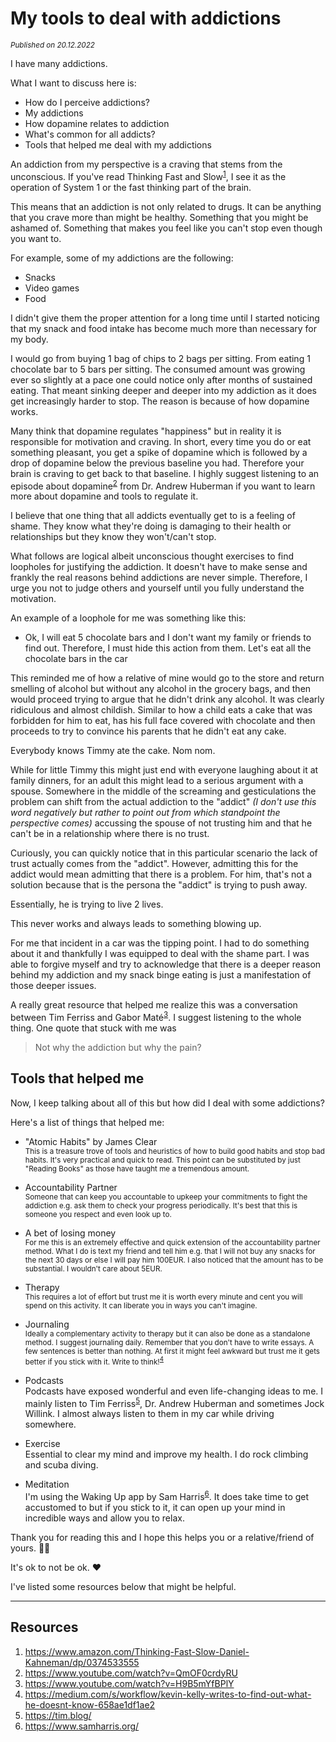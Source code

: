 # My tools to deal with addictions
<small><em>Published on 20.12.2022</em></small>

I have many addictions.

What I want to discuss here is:
- How do I perceive addictions?
- My addictions
- How dopamine relates to addiction
- What's common for all addicts?
- Tools that helped me deal with my addictions

An addiction from my perspective is a craving that stems from the unconscious. If you've read Thinking Fast and Slow<sup>[1](https://www.amazon.com/Thinking-Fast-Slow-Daniel-Kahneman/dp/0374533555)</sup>, I see it as the operation of System 1 or the fast thinking part of the brain.

This means that an addiction is not only related to drugs. It can be anything that you crave more than might be healthy. Something that you might be ashamed of. Something that makes you feel like you can't stop even though you want to.

For example, some of my addictions are the following:
- Snacks
- Video games
- Food

I didn't give them the proper attention for a long time until I started noticing that my snack and food intake has become much more than necessary for my body.

I would go from buying 1 bag of chips to 2 bags per sitting. From eating 1 chocolate bar to 5 bars per sitting. The consumed amount was growing ever so slightly at a pace one could notice only after months of sustained eating. That meant sinking deeper and deeper into my addiction as it does get increasingly harder to stop. The reason is because of how dopamine works.

Many think that dopamine regulates "happiness" but in reality it is responsible for motivation and craving. In short, every time you do or eat something pleasant, you get a spike of dopamine which is followed by a drop of dopamine below the previous baseline you had. Therefore your brain is craving to get back to that baseline. I highly suggest listening to an episode about dopamine<sup>[2](https://www.youtube.com/watch?v=QmOF0crdyRU)</sup> from Dr. Andrew Huberman if you want to learn more about dopamine and tools to regulate it.

I believe that one thing that all addicts eventually get to is a feeling of shame. They know what they're doing is damaging to their health or relationships but they know they won't/can't stop.

What follows are logical albeit unconscious thought exercises to find loopholes for justifying the addiction. It doesn't have to make sense and frankly the real reasons behind addictions are never simple. Therefore, I urge you not to judge others and yourself until you fully understand the motivation.

An example of a loophole for me was something like this:

- Ok, I will eat 5 chocolate bars and I don't want my family or friends to find out. Therefore, I must hide this action from them. Let's eat all the chocolate bars in the car

This reminded me of how a relative of mine would go to the store and return smelling of alcohol but without any alcohol in the grocery bags, and then would proceed trying to argue that he didn't drink any alcohol. It was clearly ridiculous and almost childish. Similar to how a child eats a cake that was forbidden for him to eat, has his full face covered with chocolate and then proceeds to try to convince his parents that he didn't eat any cake.

Everybody knows Timmy ate the cake. Nom nom.

While for little Timmy this might just end with everyone laughing about it at family dinners, for an adult this might lead to a serious argument with a spouse. Somewhere in the middle of the screaming and gesticulations the problem can shift from the actual addiction to the "addict" _(I don't use this word negatively but rather to point out from which standpoint the perspective comes)_ accussing the spouse of not trusting him and that he can't be in a relationship where there is no trust.

Curiously, you can quickly notice that in this particular scenario the lack of trust actually comes from the "addict". However, admitting this for the addict would mean admitting that there is a problem. For him, that's not a solution because that is the persona the "addict" is trying to push away.

Essentially, he is trying to live 2 lives.

This never works and always leads to something blowing up.

For me that incident in a car was the tipping point. I had to do something about it and thankfully I was equipped to deal with the shame part. I was able to forgive myself and try to acknowledge that there is a deeper reason behind my addiction and my snack binge eating is just a manifestation of those deeper issues.

A really great resource that helped me realize this was a conversation between Tim Ferriss and Gabor Maté<sup>[3](https://www.youtube.com/watch?v=H9B5mYfBPlY)</sup>. I suggest listening to the whole thing. One quote that stuck with me was

> Not why the addiction but why the pain?

## Tools that helped me
Now, I keep talking about all of this but how did I deal with some addictions?

Here's a list of things that helped me:
- "Atomic Habits" by James Clear<br/>
<small>This is a treasure trove of tools and heuristics of how to build good habits and stop bad habits. It's very practical and quick to read. This point can be substituted by just "Reading Books" as those have taught me a tremendous amount.</small>

- Accountability Partner<br/>
<small>Someone that can keep you accountable to upkeep your commitments to fight the addiction e.g. ask them to check your progress periodically. It's best that this is someone you respect and even look up to.</small>

- A bet of losing money<br/>
<small>For me this is an extremely effective and quick extension of the accountability partner method. What I do is text my friend and tell him e.g. that I will not buy any snacks for the next 30 days or else I will pay him 100EUR. I also noticed that the amount has to be substantial. I wouldn't care about 5EUR.</small>

- Therapy<br/>
<small>This requires a lot of effort but trust me it is worth every minute and cent you will spend on this activity. It can liberate you in ways you can't imagine.</small>

- Journaling<br/>
<small>Ideally a complementary activity to therapy but it can also be done as a standalone method. I suggest journaling daily. Remember that you don't have to write essays. A few sentences is better than nothing. At first it might feel awkward but trust me it gets better if you stick with it. Write to think!<sup>[4](https://medium.com/s/workflow/kevin-kelly-writes-to-find-out-what-he-doesnt-know-658ae1df1ae2)</sup></small>

- Podcasts<br/>
Podcasts have exposed wonderful and even life-changing ideas to me. I mainly listen to Tim Ferriss<sup>[5](https://tim.blog/)</sup>, Dr. Andrew Huberman and sometimes Jock Willink. I almost always listen to them in my car while driving somewhere.

- Exercise<br/>
Essential to clear my mind and improve my health. I do rock climbing and scuba diving.

- Meditation<br/>
I'm using the Waking Up app by Sam Harris<sup>[6](https://www.samharris.org/)</sup>. It does take time to get accustomed to but if you stick to it, it can open up your mind in incredible ways and allow you to relax.

Thank you for reading this and I hope this helps you or a relative/friend of yours. 🙇‍♂️

It's ok to not be ok. ❤️

I've listed some resources below that might be helpful.

<hr />

## Resources
1. https://www.amazon.com/Thinking-Fast-Slow-Daniel-Kahneman/dp/0374533555
2. https://www.youtube.com/watch?v=QmOF0crdyRU
3. https://www.youtube.com/watch?v=H9B5mYfBPlY
4. https://medium.com/s/workflow/kevin-kelly-writes-to-find-out-what-he-doesnt-know-658ae1df1ae2
5. https://tim.blog/
6. https://www.samharris.org/
